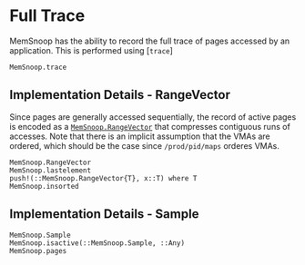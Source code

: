 # Full Trace

MemSnoop has the ability to record the full trace of pages accessed by an application. This
is performed using [`trace`]

```@docs
MemSnoop.trace
```

## Implementation Details - RangeVector

Since pages are generally accessed sequentially, the record of active pages is encoded as
a [`MemSnoop.RangeVector`](@ref) that compresses contiguous runs of accesses. Note that 
there is an implicit assumption that the VMAs are ordered, which should be the case since 
`/prod/pid/maps` orderes VMAs.

```@docs
MemSnoop.RangeVector
MemSnoop.lastelement
push!(::MemSnoop.RangeVector{T}, x::T) where T
MemSnoop.insorted
```

## Implementation Details - Sample

```@docs
MemSnoop.Sample
MemSnoop.isactive(::MemSnoop.Sample, ::Any)
MemSnoop.pages
```
